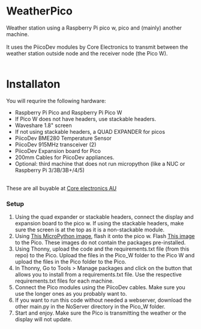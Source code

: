 # WeatherPico
Weather station using a Raspberry Pi pico w, pico and (mainly) another machine.<br>
<br>
It uses the PiicoDev modules by Core Electronics to transmit between the weather station outside node and the receiver node (the Pico W). <br>
<br>
# Installaton
You will requrire the following hardware:
<ul>
<li>Raspberry Pi Pico and Raspberry Pi Pico W</li>
<li>If Pico W does not have headers, use stackable headers.</li>
<li>Waveshare 1.8" screen</li>
<li>If not using stackable headers, a QUAD EXPANDER for picos</li>
<li>PiicoDev BME280 Temperature Sensor</li>
<li>PiicoDev 915MHz transceiver (2)</li>
<li>PiicoDev Expansion board for Pico</li>
<li>200mm Cables for PiicoDev appliances. 
<li>Optional: third machine that does not run micropython (like a NUC or Raspberry Pi 3/3B/3B+/4/5)</li>
</ul><br>
These are all buyable at <a href="https://core-electronics.com.au">Core electronics AU</a>

### Setup

<ol>
  <li>Using the quad expander or stackable headers, connect the display and expansion board to the pico w. If using the stackable headers, make sure the screen is at the top as it is a non-stackable module.</li>
  <li>Using <a href="">This MicroPython image</a>, flash it onto the pico w. Flash <a href="">This image</a> to the Pico. These images do not contain the packages pre-installed. </li>
  <li>Using Thonny, upload the code and the requirements.txt file (from this repo) to the Pico. Upload the files in the Pico_W folder to the Pico W and upload the files in the Pico folder to the Pico.</li>
  <li>In Thonny, Go to Tools > Manage packages and click on the button that allows you to install from a requirements.txt file. Use the respective requirements.txt files for each machine.</li>
  <li>Connect the Pico modules using the PiicoDev cables. Make sure you use the longer ones as you probably want to.</li>
  <li>If you want to run this code without needed a webserver, download the other main.py in the NoServer directory in the Pico_W folder.</li>
  <li>Start and enjoy. Make sure the Pico is transmitting the weather or the display will not update.</li>
</ol>

